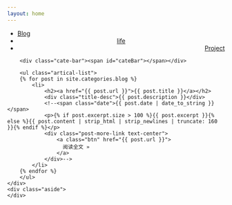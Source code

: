 ```yaml
---
layout: home
---
```


<div class="index-content blog">
    <div class="section">
        <ul class="artical-cate">
            <li class="on"><a href="/blog"><span>Blog</span></a></li>
            <li style="text-align:center"><a href="/life"><span>life</span></a></li>
            <li style="text-align:right"><a href="/project"><span>Project</span></a></li>
        </ul>

        <div class="cate-bar"><span id="cateBar"></span></div>

        <ul class="artical-list">
        {% for post in site.categories.blog %}
            <li>
                <h2><a href="{{ post.url }}">{{ post.title }}</a></h2>
                <div class="title-desc">{{ post.description }}</div>
                <!--<span class="date">{{ post.date | date_to_string }}</span>
                <p>{% if post.excerpt.size > 100 %}{{ post.excerpt }}{% else %}{{ post.content | strip_html | strip_newlines | truncate: 160 }}{% endif %}</p>
                <div class="post-more-link text-center">
                    <a class="btn" href="{{ post.url }}">
                      阅读全文 »
                    </a>
                </div>-->
            </li>
        {% endfor %}
        </ul>
    </div>
    <div class="aside">
    </div>
</div>
